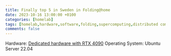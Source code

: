```yaml
---
title: Finally top 5 in Sweden in Folding@home
date: 2023-10-16 13:00:00 +0100
categories: [homelab]
tags: [homelab,hardware,software,folding,supercomputing,distributed computing]     # TAG names should always be lowercase
comments: false
---
```


Hardware: [Dedicated hardware with RTX 4090](https://hostkey.com/gpu-dedicated-servers/dedicated)
Operating System: Ubuntu Server 22.04